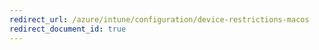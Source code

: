 ```yaml
---
redirect_url: /azure/intune/configuration/device-restrictions-macos
redirect_document_id: true
---
```

